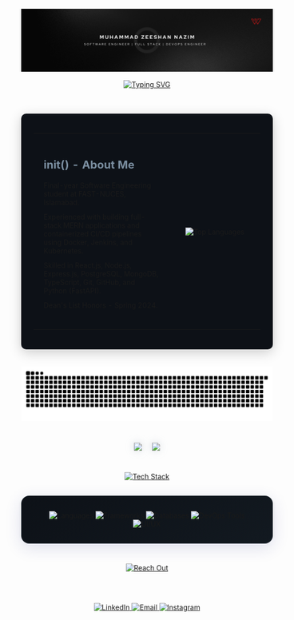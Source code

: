![MasterHead](https://github.com/Muhammad-Zeeshan10/Muhammad-Zeeshan10/blob/main/Zeeshan.png)

<!-- PROFESSIONAL GREETING -->
<div align="center" style="margin-bottom: 30px;">
  <a href="https://git.io/typing-svg">
    <img src="https://readme-typing-svg.demolab.com?font=Fira+Code&weight=600&size=24&duration=4000&pause=1000&color=7B8FA1&center=true&vCenter=true&random=false&width=500&lines=Software+Engineer;Full+Stack+Developer;DevOps+Engineer;" alt="Typing SVG" />
  </a>
</div>

<!-- ABOUT ME -->
<div align="center">
  <div style="display: inline-block; padding: 25px; background-color: #0D1117; border-radius: 10px; margin: 20px 0; box-shadow: 0 6px 24px rgba(0,0,0,0.2);">
    <table border="0" cellspacing="0" cellpadding="10">
      <tr>
        <td width="60%" align="left" valign="top" style="padding: 20px;">
          <h2>
            <span style="color: #7B8FA1; font-weight: bold; font-size: 22px;">init() - About Me</span>
          </h2>
          <ul style="list-style-type: none; padding: 0; margin: 20px 0;">
            <li style="margin: 12px 0;">
              Final-year Software Engineering student at FAST-NUCES, Islamabad.
            </li>
            <li style="margin: 12px 0;">
              Experienced with building full-stack MERN applications and containerized CI/CD pipelines using Docker, Jenkins, and Kubernetes.
            </li>
            <li style="margin: 12px 0;">
              Skilled in React.js, Node.js, Express.js, PostgreSQL, MongoDB, TypeScript, Git, GitHub, and Python (FastAPI).
            </li>
            <li style="margin: 12px 0;">
              Dean's List Honors - Spring 2024.
            </li>
          </ul>
        </td>
        <td width="40%" align="center" style="padding: 20px;">
          <img src="https://github-readme-stats.vercel.app/api/top-langs/?username=Muhammad-Zeeshan10&layout=compact&theme=dark&bg_color=0D1117&title_color=7B8FA1&icon_color=7B8FA1&text_color=7B8FA1&border_color=7B8FA1&hide_border=true&card_width=280" alt="Top Languages" />
        </td>
      </tr>
    </table>
  </div>
</div>

<!-- Contribution Graph -->
<div align="center">
  
![𝙶𝚒𝚝𝚑𝚞𝚋 𝙲𝚘𝚗𝚝𝚛𝚒𝚋𝚞𝚝𝚒𝚘𝚗 𝙶𝚛𝚊𝚙𝚑](/contributiongrid.svg)

<!-- GITHUB STATS -->
<div align="center" style="margin: 40px 0;">
  <div align="center" style="display: flex; flex-wrap: wrap; justify-content: center; gap: 20px; margin: 30px 0;">
    <a href="https://github.com/Muhammad-Zeeshan10">
      <img width="49%" style="filter: drop-shadow(0 0 8px #7B8FA150);" src="https://github-readme-stats.vercel.app/api?username=Muhammad-Zeeshan10&show_icons=true&theme=dark&bg_color=0D1117&title_color=7B8FA1&icon_color=7B8FA1&text_color=7B8FA1&hide_border=true&card_width=495" />
    </a>
    <a href="https://github.com/Muhammad-Zeeshan10">
      <img width="49%" style="filter: drop-shadow(0 0 8px #7B8FA150);" src="https://github-readme-streak-stats.herokuapp.com/?user=Muhammad-Zeeshan10&theme=dark&background=0D1117&ring=7B8FA1&fire=7B8FA1&currStreakLabel=7B8FA1&sideLabels=7B8FA1&dates=7B8FA1&hide_border=true&card_width=495" />
    </a>
  </div>
</div>


<!-- TECH STACK -->
<div align="center" style="margin: 40px 0;">
  <a href="https://git.io/typing-svg">
    <img src="https://readme-typing-svg.demolab.com?font=Poppins&weight=600&size=26&duration=3000&pause=1000&color=7B8FA1&center=true&vCenter=true&random=false&width=380&height=45&lines=Tech+Stack" alt="Tech Stack" />
  </a>

  <div align="center" style="margin: 30px auto; max-width: 800px; background: linear-gradient(145deg, #0D1117, #121920); padding: 30px; border-radius: 16px; box-shadow: 0 8px 32px rgba(31, 38, 135, 0.15); backdrop-filter: blur(4px); border: 1px solid rgba(123, 143, 161, 0.18);">
    <img src="https://skillicons.dev/icons?i=js,ts,python,html,css,sql" height="40" alt="Languages" />
    <img src="https://skillicons.dev/icons?i=react,nextjs,nodejs,express" height="40" alt="Frameworks" />
    <img src="https://skillicons.dev/icons?i=mongodb,mysql,postgres" height="40" alt="Databases" />
    <img src="https://skillicons.dev/icons?i=git,github,docker,jenkins,postman,linux" height="40" alt="DevOps Tools" />
    <img src="https://skillicons.dev/icons?i=figma" height="40" alt="UI/UX" />
  </div>
</div>

<!-- CONNECT WITH ME -->
<div align="center" style="margin: 40px 0;">
  <a href="https://git.io/typing-svg">
    <img src="https://readme-typing-svg.demolab.com?font=Poppins&weight=600&size=26&duration=3000&pause=1000&color=7B8FA1&center=true&vCenter=true&random=false&width=380&height=45&lines=Reach+Out" alt="Reach Out" />
  </a>

  <br><br>

  <a href="https://www.linkedin.com/in/zeeshan-nazim/" target="_blank">
    <img src="https://img.shields.io/badge/LinkedIn-0A66C2?style=for-the-badge&logo=linkedin&logoColor=white" alt="LinkedIn">
  </a>

  <a href="mailto:zeeshannazim115@gmail.com" target="_blank">
    <img src="https://img.shields.io/badge/Email-D14836?style=for-the-badge&logo=gmail&logoColor=white" alt="Email">
  </a>

  <a href="https://www.instagram.com/zee_shan0101/" target="_blank">
    <img src="https://img.shields.io/badge/Instagram-E4405F?style=for-the-badge&logo=instagram&logoColor=white" alt="Instagram">
  </a>
</div>
